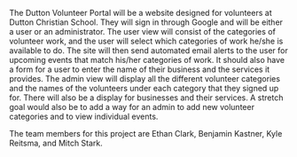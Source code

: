 The Dutton Volunteer Portal will be a website designed for volunteers at Dutton Christian
School. They will sign in through Google and will be either a user or an administrator. The
user view will consist of the categories of volunteer work, and the user will select which
categories of work he/she is available to do. The site will then send automated email alerts
to the user for upcoming events that match his/her categories of work. It should also have a
form for a user to enter the name of their business and the services it provides.
The admin view will display all the different volunteer categories and the names of the 
volunteers under each category that they signed up for. There will also be a display for
businesses and their services. A stretch goal would also be to add a way for an admin to add
new volunteer categories and to view individual events.

The team members for this project are Ethan Clark, Benjamin Kastner, Kyle Reitsma, and Mitch Stark.
